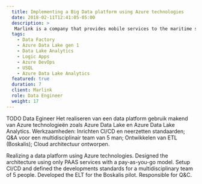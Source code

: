 ```yaml
---
  title: Implementing a Big Data platform using Azure technologies
  date: 2018-02-11T12:41:05-05:00
  description: >
   Marlink is a company that provides mobile services to the maritime sector. The company accumulates huge amounts of data that needs to be analyzed to improve its services. The company needed a Big Data platform to process these volumes of data. One of Marlink's requirements was that the platform should be developed based on PAAS services, preferably with a pay-as-you-go model. My role was to design the platform, set up CI/CD, define development standards for a multidisciplinary team of 5 people, develop ELT for the Boskalis pilot and be responsible for Q&A.
  tags: 
    - Data Factory
    - Azure Data Lake gen 1
    - Data Lake Analytics
    - Logic Apps
    - Azure DevOps
    - USQL
    - Azure Data Lake Analytics
  featured: true
  duration: 7
  client: Marlink
  role: Data Engineer
  weight: 17
---
```


TODO
Data Egineer
Het realiseren van een data platform gebruik makend van Azure technologieën zoals Azure Data Lake en Azure Data Lake Analytics.
Werkzaamheden: Inrichten CI/CD en neerzetten standaarden; Q&A voor een multidisciplinair team van 5 man; Ontwikkelen van ETL (Boskalis); Cloud architectuur ontworpen.


Realizing a data platform using Azure technologies. Designed the architecture using only PAAS services with a pay-as-you-go model. Setup CI/CD and defined the developments standards for a multidisciplinary team of 5 people. Developed the ELT for the Boskalis pilot. Responsible for Q&C.
